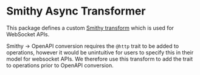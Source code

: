 # Smithy Async Transformer

This package defines a custom [Smithy transform](https://smithy.io/2.0/guides/smithy-build-json.html#transforms) which is used for WebSocket APIs.

Smithy -> OpenAPI conversion requires the `@http` trait to be added to operations, however it would be unintuitive for users to specify this in their model for websocket APIs. We therefore use this transform to add the trait to operations prior to OpenAPI conversion.
